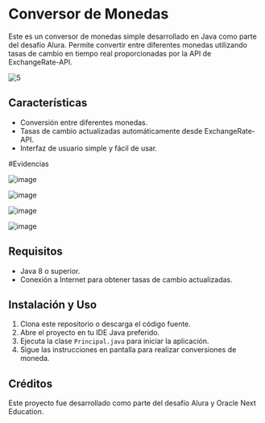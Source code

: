 # Conversor de Monedas

Este es un conversor de monedas simple desarrollado en Java como parte del desafío Alura. Permite convertir entre diferentes monedas utilizando tasas de cambio en tiempo real proporcionadas por la API de ExchangeRate-API.

![5](https://github.com/DeisonBM/Challenge_Conversor_de_Monedas/assets/157446105/485a80bb-b299-4003-9db8-eb58d0296869)

## Características

- Conversión entre diferentes monedas.
- Tasas de cambio actualizadas automáticamente desde ExchangeRate-API.
- Interfaz de usuario simple y fácil de usar.

#Evidencias

![image](https://github.com/DeisonBM/Challenge_Conversor_de_Monedas/assets/157446105/b0467115-5132-4fe8-8cda-def9cc15eaa2)

![image](https://github.com/DeisonBM/Challenge_Conversor_de_Monedas/assets/157446105/56a8bcc9-c422-485c-a991-b839f9fb69fc)

![image](https://github.com/DeisonBM/Challenge_Conversor_de_Monedas/assets/157446105/a198ddc1-7bce-44b7-9c9a-18fb63732f7b)

![image](https://github.com/DeisonBM/Challenge_Conversor_de_Monedas/assets/157446105/fb1d32d0-23d2-4468-afd8-73e82574a609)

## Requisitos

- Java 8 o superior.
- Conexión a Internet para obtener tasas de cambio actualizadas.

## Instalación y Uso

1. Clona este repositorio o descarga el código fuente.
2. Abre el proyecto en tu IDE Java preferido.
3. Ejecuta la clase `Principal.java` para iniciar la aplicación.
4. Sigue las instrucciones en pantalla para realizar conversiones de moneda.

## Créditos

Este proyecto fue desarrollado como parte del desafío Alura y Oracle Next Education.

